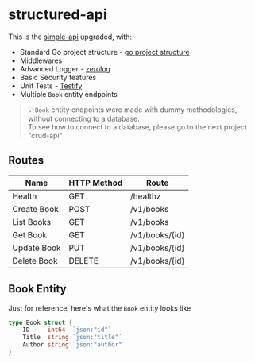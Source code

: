 # structured-api

This is the [simple-api](https://github.com/vvelc/go-mini-projects/tree/main/go-1-simple-api) upgraded, with:
* Standard Go project structure - [go project structure](https://github.com/golang-standards/project-layout)
* Middlewares
* Advanced Logger - [zerolog](https://github.com/rs/zerolog)
* Basic Security features
* Unit Tests - [Testify](https://github.com/stretchr/testify)
* Multiple `Book` entity endpoints

> 💡 `Book` entity endpoints were made with dummy methodologies, without connecting to a database. <br>
> To see how to connect to a database, please go to the next project "crud-api"

## Routes

| Name          | HTTP Method   | Route             |
|---------------|---------------|-------------------|
| Health        | GET	        | /healthz          |
| Create Book	| POST	        | /v1/books         |
| List Books	| GET	        | /v1/books         |
| Get Book		| GET	        | /v1/books/{id}    |
| Update Book	| PUT	        | /v1/books/{id}    |
| Delete Book	| DELETE        | /v1/books/{id}    |

## Book Entity
Just for reference, here's what the `Book` entity looks like
``` go
type Book struct {
	ID     int64  `json:"id"`
	Title  string `json:"title"`
	Author string `json:"author"`
}
```